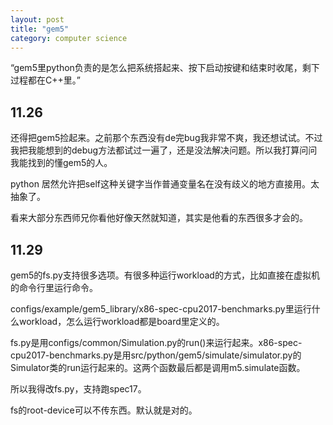 ```yaml
---
layout: post
title: "gem5"
category: computer science
---
```


“gem5里python负责的是怎么把系统搭起来、按下启动按键和结束时收尾，剩下过程都在C++里。”

## 11.26

还得把gem5捡起来。之前那个东西没有de完bug我非常不爽，我还想试试。不过我把我能想到的debug方法都试过一遍了，还是没法解决问题。所以我打算问问我能找到的懂gem5的人。

python 居然允许把self这种关键字当作普通变量名在没有歧义的地方直接用。太抽象了。

看来大部分东西师兄你看他好像天然就知道，其实是他看的东西很多才会的。

## 11.29 

gem5的fs.py支持很多选项。有很多种运行workload的方式，比如直接在虚拟机的命令行里运行命令。

configs/example/gem5_library/x86-spec-cpu2017-benchmarks.py里运行什么workload，怎么运行workload都是board里定义的。

fs.py是用configs/common/Simulation.py的run()来运行起来。x86-spec-cpu2017-benchmarks.py是用src/python/gem5/simulate/simulator.py的Simulator类的run运行起来的。这两个函数最后都是调用m5.simulate函数。

所以我得改fs.py，支持跑spec17。

fs的root-device可以不传东西。默认就是对的。